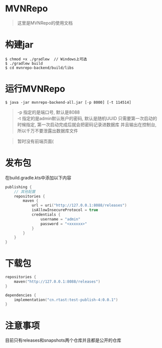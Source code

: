 # MVNRepo

> 这里是MVNRepo的使用文档

# 构建jar

```shell
$ chmod +x ./gradlew  // Windows上可选
$ ./gradlew build
$ cd mvnrepo-backend/build/libs
```

# 运行MVNRepo

```shell
$ java -jar mvnrepo-backend-all.jar [-p 8000] [-t 114514]
```

> -p 指定的是端口号, 默认是8088  
> -t 指定的是admin默认账户的密码, 默认是随机UUID
> 只需要第一次启动的时候指定, 第一次启动完成后就会把密码记录进数据库
> 并且输出在控制台, 所以千万不要泄露出数据库文件

> 暂时没有前端页面(

# 发布包

在build.gradle.kts中添加以下内容

```kotlin
publishing {
    // 其他配置
    repositories {
        maven {
            url = uri("http://127.0.0.1:8088/releases")
            isAllowInsecureProtocol = true
            credentials {
                username = "admin"
                password = "<xxxxxx>"
            }
        }
    }
}
```

# 下载包

```kotlin
repositories {
    maven("http://127.0.0.1:8088/releases")
}

dependencies {
    implementation("cn.rtast:test-publish-4:0.0.1")
}
```

# 注意事项

目前只有releases和snapshots两个仓库并且都是公开的仓库